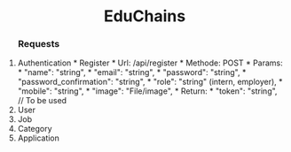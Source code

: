 <h1 align="center"> EduChains </h1>
<ol>
<h3> Requests </h3>
<li>Authentication
    * Register
      * Url: /api/register
      * Methode: POST
      * Params:
        * "name": "string",
        * "email": "string",
        * "password": "string",
        * "password_confirmation": "string",
        * "role": "string" (intern, employer),
        * "mobile": "string",
        * "image": "File/image",
      * Return:
        * "token": "string", // To be used 
</li>
<li>User</li>
<li>Job</li>
<li>Category</li>
<li>Application</li>
</ol>
